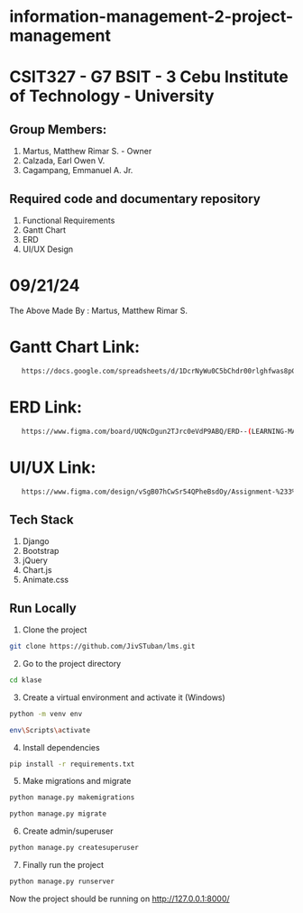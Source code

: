 # information-management-2-project-management
# CSIT327 - G7     BSIT - 3     Cebu Institute of Technology - University

## Group Members:
 1. Martus, Matthew Rimar S.  - Owner
 2. Calzada, Earl Owen V.
 3. Cagampang, Emmanuel A. Jr.

## Required code and documentary repository
 1. Functional Requirements
 2. Gantt Chart
 3. ERD
 4. UI/UX Design

# 09/21/24
 The Above Made By : Martus, Matthew Rimar S.

# Gantt Chart Link:
```bash
   https://docs.google.com/spreadsheets/d/1DcrNyWu0C5bChdr00rlghfwas8pG24TgNMvCMtA2_tY/edit?gid=0#gid=0
```

# ERD Link:
```bash
   https://www.figma.com/board/UQNcDgun2TJrc0eVdP9ABQ/ERD--(LEARNING-MANAGEMENT-SYSTEM)?node-id=0-1&t=Ux4GpxGwlumqt3Dj-1
```

# UI/UX Link:
```bash
   https://www.figma.com/design/vSgB07hCwSr54QPheBsdOy/Assignment-%233%3A-System-UI%2FUX?node-id=0-1&t=61s05jexIn8YlwWF-1
```

## Tech Stack

1. Django
2. Bootstrap
3. jQuery
4. Chart.js
5. Animate.css

## Run Locally

1. Clone the project

```bash
git clone https://github.com/JivSTuban/lms.git
```

2. Go to the project directory

```bash
cd klase
```

3. Create a virtual environment and activate it (Windows)

```bash
python -m venv env
```

```bash
env\Scripts\activate
```

4. Install dependencies

```bash
pip install -r requirements.txt
```

5. Make migrations and migrate

```bash
python manage.py makemigrations
```

```bash
python manage.py migrate
```

6. Create admin/superuser

```bash
python manage.py createsuperuser
```

7. Finally run the project

```bash
python manage.py runserver
```

Now the project should be running on http://127.0.0.1:8000/

